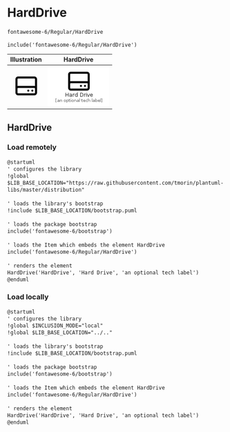 # HardDrive


```text
fontawesome-6/Regular/HardDrive
```

```text
include('fontawesome-6/Regular/HardDrive')
```



| Illustration | HardDrive |
| :---: | :---: |
| ![illustration for Illustration](../../fontawesome-6/Regular/HardDrive.png) | ![illustration for HardDrive](../../fontawesome-6/Regular/HardDrive.Local.png) |




## HardDrive

### Load remotely
```plantuml
@startuml
' configures the library
!global $LIB_BASE_LOCATION="https://raw.githubusercontent.com/tmorin/plantuml-libs/master/distribution"

' loads the library's bootstrap
!include $LIB_BASE_LOCATION/bootstrap.puml

' loads the package bootstrap
include('fontawesome-6/bootstrap')

' loads the Item which embeds the element HardDrive
include('fontawesome-6/Regular/HardDrive')

' renders the element
HardDrive('HardDrive', 'Hard Drive', 'an optional tech label')
@enduml
```

### Load locally
```plantuml
@startuml
' configures the library
!global $INCLUSION_MODE="local"
!global $LIB_BASE_LOCATION="../.."

' loads the library's bootstrap
!include $LIB_BASE_LOCATION/bootstrap.puml

' loads the package bootstrap
include('fontawesome-6/bootstrap')

' loads the Item which embeds the element HardDrive
include('fontawesome-6/Regular/HardDrive')

' renders the element
HardDrive('HardDrive', 'Hard Drive', 'an optional tech label')
@enduml
```

